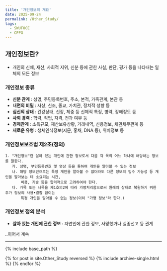 ```yaml
---
title: '개인정보의 개요'
date: 2025-09-24
permalink: /Other_Study/
tags:
  - SWUFOCE
  - CPPG
---
```


## 개인정보란?
- 개인의 신체, 재산, 사회적 지위, 신분 등에 관한 사실, 판단, 평가 등을 나타내는 일체의 모든 정보  

### 개인정보 종류
- **신분 관계** : 성명, 주민등록번호, 주소, 본적, 가족관계, 본관 등  
- **내면의 비밀** : 사상, 신조, 종교, 가치관, 정치적 성향 등  
- **심신의 상태** : 건강상태, 신장, 체중 등 신체적 특징, 병력, 장애정도 등  
- **사회 경력** : 학력, 직업, 자격, 전과 여부 등
- **경제관계** : 소득규모, 재산보유상황, 거래내역, 신용정보, 채권채무관계 등
- **새로운 유형** : 생체인식정보(지문, 홍채, DNA 등), 위치정보 등

### 개인정보보호법 제2조(정의)
```
1. "개인정보"란 살아 있는 개인에 관한 정보로서 다음 각 목의 어느 하나에 해당하는 정보를 말한다.
   가. 성명, 부민등록번호 및 영상 등을 통하여 개인을 알아볼 수 있는 정보
   나. 해당 정보만으로는 특정 개인을 알아볼 수 없더라도 다른 정보의 입수 가능성 등 개인을 알아보는 데 소요되는 시간,
       비용, 기술 등을 합리적으로 고려하여야 한다.
   다. 가목 또는 나목을 제1호의2에 따라 가명처리함으로써 원래의 상태로 복원하기 위한 추가 정보의 사용•결합 없이는
       특정 개인을 알아볼 수 없는 정보(이하 "가명 정보"라 한다.)
```
### 개인정보 정의 분석
- **살아 있는 개인에 관한 정보** : 자연인에 관한 정보, 사망했거나 실종선고 등 관계 

..이어서 계속

------
{% include base_path %}

{% for post in site.Other_Study reversed %}
  {% include archive-single.html %}
{% endfor %}
